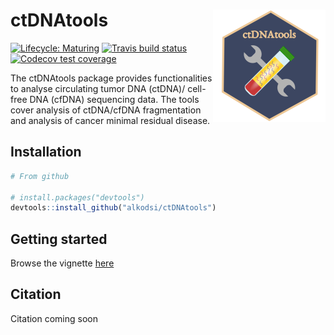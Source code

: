 
# ctDNAtools <a href='https:/alkodsi.github.io/ctDNAtools'><img src='man/figures/logo.png' align="right" height="180" /></a>

<!-- badges: start -->
[![Lifecycle: Maturing](https://img.shields.io/badge/lifecycle-maturing-blue.svg)](https://www.tidyverse.org/lifecycle/#maturing)
[![Travis build status](https://travis-ci.com/alkodsi/ctDNAtools.svg?branch=master)](https://travis-ci.com/alkodsi/ctDNAtools)
[![Codecov test coverage](https://codecov.io/gh/alkodsi/ctDNAtools/branch/master/graph/badge.svg)](https://codecov.io/gh/alkodsi/ctDNAtools?branch=master)
<!-- badges: end -->

The ctDNAtools package provides functionalities to analyse circulating tumor DNA (ctDNA)/ cell-free DNA (cfDNA) sequencing data.
The tools cover analysis of ctDNA/cfDNA fragmentation and analysis of cancer minimal residual disease.

## Installation


``` r
# From github

# install.packages("devtools")
devtools::install_github("alkodsi/ctDNAtools")
```

## Getting started

Browse the vignette [here](https://alkodsi.github.io/ctDNAtools/articles/ctDNAtools.html)

## Citation

Citation coming soon

